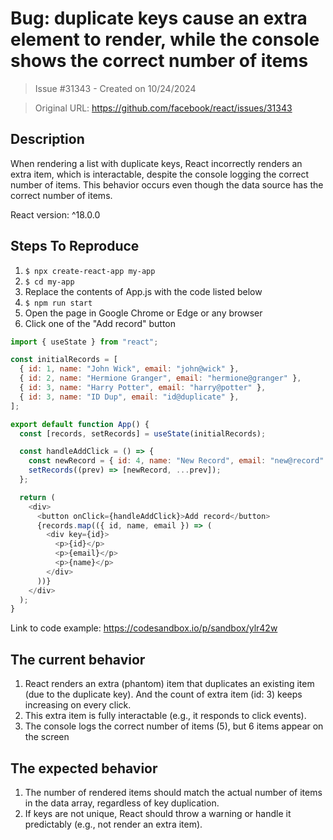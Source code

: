 # Bug: duplicate keys cause an extra element to render, while the console shows the correct number of items

> Issue #31343 - Created on 10/24/2024

> Original URL: https://github.com/facebook/react/issues/31343

## Description

When rendering a list with duplicate keys, React incorrectly renders an extra item, which is interactable, despite the console logging the correct number of items. This behavior occurs even though the data source has the correct number of items.

React version: ^18.0.0

## Steps To Reproduce

1. `$ npx create-react-app my-app`
2. `$ cd my-app`
3. Replace the contents of App.js with the code listed below
4. `$ npm run start`
5. Open the page in Google Chrome or Edge or any browser
6. Click one of the "Add record" button

```js
import { useState } from "react";

const initialRecords = [
  { id: 1, name: "John Wick", email: "john@wick" },
  { id: 2, name: "Hermione Granger", email: "hermione@granger" },
  { id: 3, name: "Harry Potter", email: "harry@potter" },
  { id: 3, name: "ID Dup", email: "id@duplicate" },
];

export default function App() {
  const [records, setRecords] = useState(initialRecords);

  const handleAddClick = () => {
    const newRecord = { id: 4, name: "New Record", email: "new@record" };
    setRecords((prev) => [newRecord, ...prev]);
  };

  return (
    <div>
      <button onClick={handleAddClick}>Add record</button>
      {records.map(({ id, name, email }) => (
        <div key={id}>
          <p>{id}</p>
          <p>{email}</p>
          <p>{name}</p>
        </div>
      ))}
    </div>
  );
}
```


Link to code example: https://codesandbox.io/p/sandbox/ylr42w

<!--
  Please provide a CodeSandbox (https://codesandbox.io/s/new), a link to a
  repository on GitHub, or provide a minimal code example that reproduces the
  problem. You may provide a screenshot of the application if you think it is
  relevant to your bug report. Here are some tips for providing a minimal
  example: https://stackoverflow.com/help/mcve.
-->

## The current behavior
1. React renders an extra (phantom) item that duplicates an existing item (due to the duplicate key). And the count of extra item (id: 3) keeps increasing on every click.
2. This extra item is fully interactable (e.g., it responds to click events).
3. The console logs the correct number of items (5), but 6 items appear on the screen

## The expected behavior
1. The number of rendered items should match the actual number of items in the data array, regardless of key duplication.
2. If keys are not unique, React should throw a warning or handle it predictably (e.g., not render an extra item).
